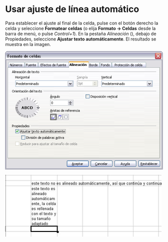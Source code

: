 
# Usar ajuste de línea automático

Para establecer el ajuste al final de la celda, pulse con el botón derecho la celda y seleccione **Formatear celdas** (o elija **Formato → Celdas** desde la barra de menú, o pulse *Control+1*). En la pestaña *Alineación* (), debajo de Propiedades, seleccione **Ajustar texto automáticamente**. El resultado se muestra en la imagen.

![](https://raw.githubusercontent.com/catedu/libreOffice-la-suite-ofimatica-libre/master/img/Formatoceldas.png)

![](https://raw.githubusercontent.com/catedu/libreOffice-la-suite-ofimatica-libre/master/img/AjustedeLineaAutomatico.jpg)